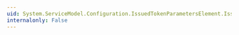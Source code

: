 ```yaml
---
uid: System.ServiceModel.Configuration.IssuedTokenParametersElement.Issuer
internalonly: False
---
```

